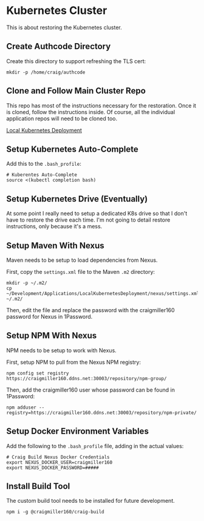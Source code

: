 # Kubernetes Cluster

This is about restoring the Kubernetes cluster.

## Create Authcode Directory

Create this directory to support refreshing the TLS cert:

```
mkdir -p /home/craig/authcode
```

## Clone and Follow Main Cluster Repo

This repo has most of the instructions necessary for the restoration. Once it is cloned, follow the instructions inside. Of course, all the individual application repos will need to be cloned too.

<a href="https://github.com/craigmiller160/LocalKubernetesDeployment">Local Kubernetes Deployment</a>

## Setup Kubernetes Auto-Complete

Add this to the `.bash_profile`:

```
# Kuberentes Auto-Complete
source <(kubectl completion bash)
```

## Setup Kubernetes Drive (Eventually)

At some point I really need to setup a dedicated K8s drive so that I don't have to restore the drive each time. I'm not going to detail restore instructions, only because it's a mess.

## Setup Maven With Nexus

Maven needs to be setup to load dependencies from Nexus.

First, copy the `settings.xml` file to the Maven `.m2` directory:

```
mkdir -p ~/.m2/
cp ~/Development/Applications/LocalKubernetesDeployment/nexus/settings.xml ~/.m2/
```

Then, edit the file and replace the password with the craigmiller160 password for Nexus in 1Password.

## Setup NPM With Nexus

NPM needs to be setup to work with Nexus.

First, setup NPM to pull from the Nexus NPM registry:

```
npm config set registry https://craigmiller160.ddns.net:30003/repository/npm-group/
```

Then, add the craigmiller160 user whose password can be found in 1Password:

```
npm adduser --registry=https://craigmiller160.ddns.net:30003/repository/npm-private/
```

## Setup Docker Environment Variables

Add the following to the `.bash_profile` file, adding in the actual values:

```
# Craig Build Nexus Docker Credentials
export NEXUS_DOCKER_USER=craigmiller160
export NEXUS_DOCKER_PASSWORD=#####
```

## Install Build Tool

The custom build tool needs to be installed for future development.

```
npm i -g @craigmiller160/craig-build
```
